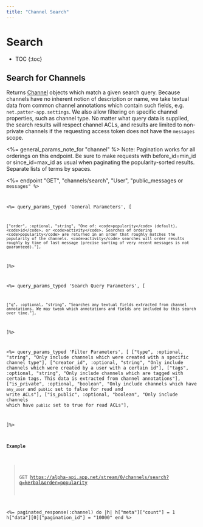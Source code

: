 ```yaml
---
title: "Channel Search"
---
```


# Search

* TOC
{:toc}

## Search for Channels

Returns [Channel](/reference/resources/channel/) objects which match a given search query. Because channels have no inherent notion of description or name, we take textual data from common channel annotations which contain such fields, e.g. <code>net.patter-app.settings</code>. We also allow filtering on specific channel properties, such as channel type. No matter what query data is supplied, the search results will respect channel ACLs, and results are limited to non-private channels if the requesting access token does not have the <code>messages</code> scope.

<%= general_params_note_for "channel" %> Note: Pagination works for all orderings on this endpoint. Be sure to make requests with before_id=min_id or since_id=max_id as usual when paginating the popularity-sorted results. Separate lists of terms by spaces.

<%= endpoint "GET", "channels/search", "User", "public_messages</code> or <code>messages" %>

<%= query_params_typed 'General Parameters', [

    ["order", :optional, "string", "One of: <code>popularity</code> (default), <code>id</code>, or <code>activity</code>. Searches of ordering <code>popularity</code> are returned in an order that roughly matches the popularity of the channels. <code>activity</code> searches will order results roughly by time of last message (precise sorting of very recent messages is not guaranteed)."],

]%>

<%= query_params_typed 'Search Query Parameters', [

    ["q", :optional, "string", "Searches any textual fields extracted from channel annotations. We may tweak which annotations and fields are included by this search over time."],

]%>


<%= query_params_typed 'Filter Parameters', [
    ["type", :optional, "string", "Only include channels which were created with a specific channel type"],
    ["creator_id", :optional, "string", "Only include channels which were created by a user with a certain id"],
    ["tags", :optional, "string", "Only include channels which are tagged with certain tags. This data is extracted from channel annotations"],
    ["is_private", :optional, "boolean", "Only include channels which have <code>any_user</code> and <code>public</code> set to false for read and write ACLs"],
    ["is_public", :optional, "boolean", "Only include channels which have <code>public</code> set to true for read ACLs"],

]%>

#### Example

> GET https://alpha-api.app.net/stream/0/channels/search?q=kerbal&order=popularity

<%= paginated_response(:channel) do |h|
    h["meta"]["count"] = 1
    h["data"][0]["pagination_id"] = "10000"
end %>
